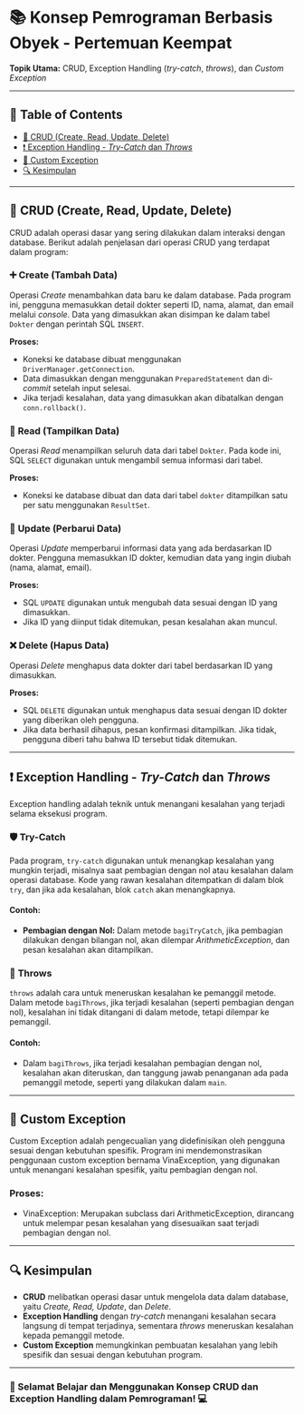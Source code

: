 # 📚 Konsep Pemrograman Berbasis Obyek - Pertemuan Keempat

**Topik Utama:** CRUD, Exception Handling (*try-catch*, *throws*), dan *Custom Exception*

---

## 📑 Table of Contents
- [📝 CRUD (Create, Read, Update, Delete)](https://github.com/ervina0604/PBO4/blob/main/Crud.java)
- [❗ Exception Handling - *Try-Catch* dan *Throws*](https://github.com/ervina0604/PBO4#exception-handling)
- [🚨 Custom Exception](https://github.com/ervina0604/repo#custom-exception)
- [🔍 Kesimpulan](https://github.com/ervina0604/PBO4#kesimpulan)

---

## 📝 CRUD (Create, Read, Update, Delete)
CRUD adalah operasi dasar yang sering dilakukan dalam interaksi dengan database. Berikut adalah penjelasan dari operasi CRUD yang terdapat dalam program:

### ➕ **Create (Tambah Data)**
Operasi *Create* menambahkan data baru ke dalam database. Pada program ini, pengguna memasukkan detail dokter seperti ID, nama, alamat, dan email melalui *console*. Data yang dimasukkan akan disimpan ke dalam tabel `Dokter` dengan perintah SQL `INSERT`.

**Proses:**
- Koneksi ke database dibuat menggunakan `DriverManager.getConnection`.
- Data dimasukkan dengan menggunakan `PreparedStatement` dan di-*commit* setelah input selesai.
- Jika terjadi kesalahan, data yang dimasukkan akan dibatalkan dengan `conn.rollback()`.

### 🔄 **Read (Tampilkan Data)**
Operasi *Read* menampilkan seluruh data dari tabel `Dokter`. Pada kode ini, SQL `SELECT` digunakan untuk mengambil semua informasi dari tabel.

**Proses:**
- Koneksi ke database dibuat dan data dari tabel `dokter` ditampilkan satu per satu menggunakan `ResultSet`.

### 📝 **Update (Perbarui Data)**
Operasi *Update* memperbarui informasi data yang ada berdasarkan ID dokter. Pengguna memasukkan ID dokter, kemudian data yang ingin diubah (nama, alamat, email).

**Proses:**
- SQL `UPDATE` digunakan untuk mengubah data sesuai dengan ID yang dimasukkan.
- Jika ID yang diinput tidak ditemukan, pesan kesalahan akan muncul.

### ❌ **Delete (Hapus Data)**
Operasi *Delete* menghapus data dokter dari tabel berdasarkan ID yang dimasukkan.

**Proses:**
- SQL `DELETE` digunakan untuk menghapus data sesuai dengan ID dokter yang diberikan oleh pengguna.
- Jika data berhasil dihapus, pesan konfirmasi ditampilkan. Jika tidak, pengguna diberi tahu bahwa ID tersebut tidak ditemukan.

---

## ❗ Exception Handling - *Try-Catch* dan *Throws*

Exception handling adalah teknik untuk menangani kesalahan yang terjadi selama eksekusi program.

### 🛡️ **Try-Catch**
Pada program, `try-catch` digunakan untuk menangkap kesalahan yang mungkin terjadi, misalnya saat pembagian dengan nol atau kesalahan dalam operasi database. Kode yang rawan kesalahan ditempatkan di dalam blok `try`, dan jika ada kesalahan, blok `catch` akan menangkapnya.

#### Contoh:
- **Pembagian dengan Nol:** Dalam metode `bagiTryCatch`, jika pembagian dilakukan dengan bilangan nol, akan dilempar *ArithmeticException*, dan pesan kesalahan akan ditampilkan.

### 🚩 **Throws**
`throws` adalah cara untuk meneruskan kesalahan ke pemanggil metode. Dalam metode `bagiThrows`, jika terjadi kesalahan (seperti pembagian dengan nol), kesalahan ini tidak ditangani di dalam metode, tetapi dilempar ke pemanggil.

#### Contoh:
- Dalam `bagiThrows`, jika terjadi kesalahan pembagian dengan nol, kesalahan akan diteruskan, dan tanggung jawab penanganan ada pada pemanggil metode, seperti yang dilakukan dalam `main`.

---

## 🚨 Custom Exception
Custom Exception adalah pengecualian yang didefinisikan oleh pengguna sesuai dengan kebutuhan spesifik. Program ini mendemonstrasikan penggunaan custom exception bernama VinaException, yang digunakan untuk menangani kesalahan spesifik, yaitu pembagian dengan nol.

### Proses:
- VinaException: Merupakan subclass dari ArithmeticException, dirancang untuk melempar pesan kesalahan yang disesuaikan saat terjadi pembagian dengan nol.
  
---

## 🔍 Kesimpulan
- **CRUD** melibatkan operasi dasar untuk mengelola data dalam database, yaitu *Create, Read, Update*, dan *Delete*.
- **Exception Handling** dengan *try-catch* menangani kesalahan secara langsung di tempat terjadinya, sementara *throws* meneruskan kesalahan kepada pemanggil metode.
- **Custom Exception** memungkinkan pembuatan kesalahan yang lebih spesifik dan sesuai dengan kebutuhan program.

---

### 🚀 Selamat Belajar dan Menggunakan Konsep CRUD dan Exception Handling dalam Pemrograman! 💻
